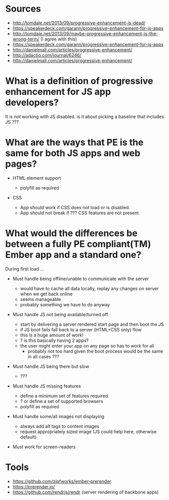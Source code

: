 # Sources

- http://tomdale.net/2013/09/progressive-enhancement-is-dead/
- https://speakerdeck.com/garann/progressive-enhancement-for-js-apps
- http://tomdale.net/2013/09/maybe-progressive-enhancement-is-the-wrong-term/ (I
  agree with this)
- https://speakerdeck.com/garann/progressive-enhancement-for-js-apps
- http://danielmall.com/articles/progressive-enhancement/
- http://adactio.com/journal/6246/
- http://danielmall.com/articles/progressive-enhancement/

# What is a definition of progressive enhancement for JS app developers?

It is _not_ working with JS disabled. is it about picking a baseline that
includes JS ???

# What are the ways that PE is the same for both JS apps and web pages?

- HTML element support
    - polyfill as required

- CSS
    - App should work if CSS does not load or is disabled.
    - App should not break if ??? CSS features are not present

# What would the differences be between a fully PE compliant(TM) Ember app and a standard one?

During first load ...

- Must handle being offline/unable to communicate with the server
    - would have to cache all data locally, replay any changes on server when we
      get back online
    - seems manageable
    - probably something we have to do anyway

- Must handle JS not being available/turned off
    - start by delivering a server rendered start page and then boot the JS
    - if JS boot fails fall back to a server (HTML+CSS only) flow
    - this is a huge amount of work!
    - ? is this basically having 2 apps?
    - the user might enter your app on any page so has to work for all
        - probably not too hard given the boot process would be the same in all
          cases ???

- Must handle JS being there but slow
    - ???

- Must handle JS missing features
    - define a minimum set of features required
    - ? or define a set of supported browsers
    - polyfill as required

- Must handle some/all images not displaying
    - always add alt tags to content images
    - request appropriately sized image (JS could help here, otherwise default)

- Must work for screen-readers

# Tools

- https://github.com/zipfworks/ember-prerender
- https://prerender.io/
- https://github.com/rendrjs/rendr (server rendering of backbone apps)
